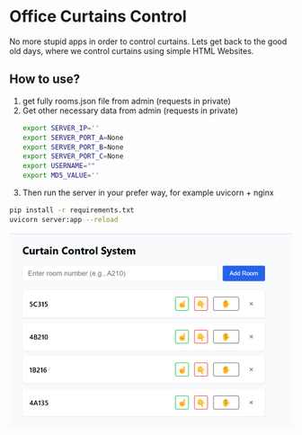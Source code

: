 # Office Curtains Control
No more stupid apps in order to control curtains. Lets get back to the good old days, where we control curtains using simple HTML Websites.

## How to use?
1. get fully rooms.json file from admin (requests in private)
2. Get other necessary data from admin (requests in private)
    ```bash
    export SERVER_IP=''
    export SERVER_PORT_A=None
    export SERVER_PORT_B=None
    export SERVER_PORT_C=None
    export USERNAME=""
    export MD5_VALUE='' 
    ```
3. Then run the server in your prefer way, for example uvicorn + nginx
```bash
pip install -r requirements.txt
uvicorn server:app --reload 
```
![example.png](Images/example.png)